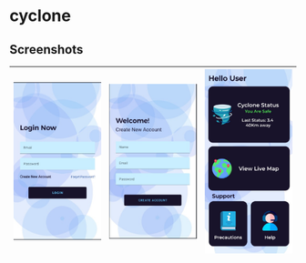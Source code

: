 # cyclone

## Screenshots

| <img src="screenshots/1.jpeg" width="200px"> | <img src="screenshots/2.jpeg" width="200px"> | <img src="screenshots/3.jpeg" width="200px"> |
|:---:|:---:|:---:|
